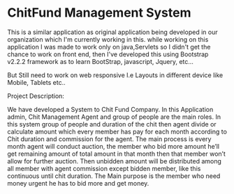 ChitFund Management System
======

This is a similar application as original application being developed in our organization which I'm currently working in this. while working on this application I was made to work only on java,Servlets so I didn't get the chance to work on front end, then I've developed this using Bootstrap v2.2.2 framework as to learn BootStrap, javascript, Jquery, etc...

But Still need to work on web responsive I.e Layouts in different device like Mobile, Tablets etc..

Project Description:

We have developed a System to Chit Fund Company. In this Application admin, Chit Management Agent and group of people are the main roles. In this system group of people and duration of the chit then agent divide or calculate amount which every member has pay for each month according to Chit duration and commission for the agent. The main process is every month agent will conduct auction, the member who bid more amount he’ll get remaining amount of total amount in that month then that member won’t allow for further auction. Then unbidden amount will be distributed among all member with agent commission except bidden member, like this continuous until chit duration. The Main purpose is the member who need money urgent he has to bid more and get money.
